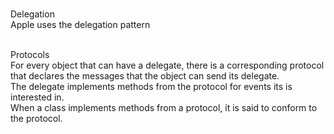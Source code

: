 <br/>Delegation
<br/>Apple uses the delegation pattern

<br/>Protocols
<br/>For every object that can have a delegate, 
there is a corresponding protocol that declares the messages that the object can send its delegate.
<br/>The delegate implements methods from the protocol for events its is interested in.
<br/>When a class implements methods from a protocol, it is said to conform to the protocol.


